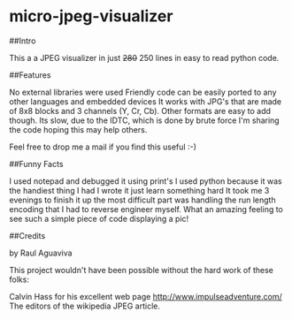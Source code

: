 # micro-jpeg-visualizer

##Intro

This a a JPEG visualizer in just ~~280~~ 250 lines in easy to read python code.

##Features

No external libraries were used
Friendly code can be easily ported to any other languages and embedded devices
It works with JPG's that are made of 8x8 blocks and 3 channels (Y, Cr, Cb).
Other formats are easy to add though.
Its slow, due to the IDTC, which is done by brute force
I'm sharing the code hoping this may help others.

Feel free to drop me a mail if you find this useful :-)

##Funny Facts

I used notepad and debugged it using print's
I used python because it was the handiest thing I had
I wrote it just learn something hard
It took me 3 evenings to finish it up
the most difficult part was handling the run length encoding that I had to reverse engineer myself.
What an amazing feeling to see such a simple piece of code displaying a pic!

##Credits

by Raul Aguaviva

This project wouldn't have been possible without the hard work of these folks:

Calvin Hass for his excellent web page http://www.impulseadventure.com/
The editors of the wikipedia JPEG article.
